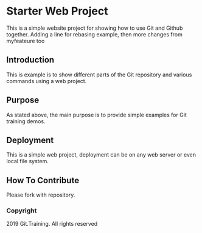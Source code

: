 # Starter Web Project

This is a simple website project for showing how to use Git and Github together. Adding a line for rebasing example, then more changes from myfeateure too

## Introduction

This is example is to show different parts of the Git repository and various commands using a web project.

## Purpose

As stated above, the main purpose is to provide simple examples for Git training demos.

## Deployment

This is a simple web project, deployment can be on any web server or even local file system.

## How To Contribute  

Please fork with repository.

### Copyright 
2019 Git.Training. All rights reserved

